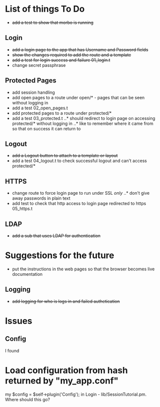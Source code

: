 # List of things To Do

* ~~add a test to show that morbo is running~~

## Login

* ~~add a login page to the app that has Username and Password fields~~
* ~~show the changes required to add the route and a template~~
* ~~add a test for login success and failure 01_login.t~~
* change secret passphrase

## Protected Pages

* add session handling
* add open pages to a route under open/* - pages that can be seen without logging in
* add a test 02_open_pages.t
* add protected pages to a route under protected/*
* add a test 03_protected.t
..* should redirect to login page on accessing protected/* without logging in
..* like to remember where it came from so that on success it can return to

## Logout

* ~~add a Logout button to attach to a template or layout~~
* add a test 04_logout.t to check successful logout and can't access protected/*

## HTTPS

* change route to force login page to run under SSL _only_ 
..* don't give away passwords in plain text
* add test to check that http access to login page redirected to https 05_https.t

## LDAP

* ~~add a sub that uses LDAP for authentication~~

# Suggestions for the future

* put the instructions in the web pages so that the browser becomes live documentation

## Logging

* ~~add logging for who is logs in and failed authetication~~

# Issues

## Config

I found 
  # Load configuration from hash returned by "my_app.conf"
  my $config = $self->plugin('Config');
in Login - lib/SessionTutorial.pm.  Where should this go?


